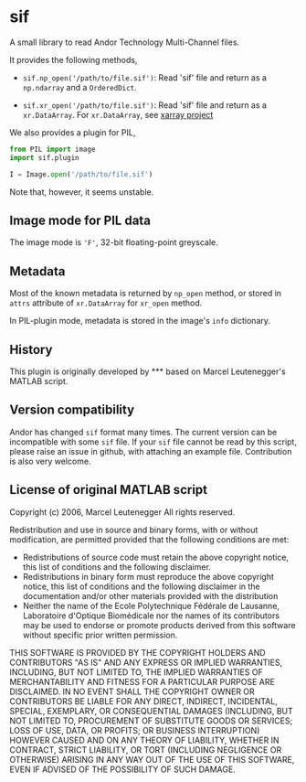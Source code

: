sif
====

A small library to read Andor Technology Multi-Channel files.

It provides the following methods,

+ `sif.np_open('/path/to/file.sif')`:
Read 'sif' file and return as a `np.ndarray` and a `OrderedDict`.

+ `sif.xr_open('/path/to/file.sif')`:
Read 'sif' file and return as a `xr.DataArray`. For `xr.DataArray`,
see [xarray project](http://xarray.pydata.org)

We also provides a plugin for PIL,

```python
from PIL import image
import sif.plugin

I = Image.open('/path/to/file.sif')
```

Note that, however, it seems unstable.


Image mode for PIL data
------------------------

The image mode is `'F'`, 32-bit floating-point greyscale.



Metadata
--------

Most of the known metadata is returned by `np_open` method,
or stored in `attrs` attribute of `xr.DataArray` for `xr_open` method.

In PIL-plugin mode, metadata is stored in the image's `info` dictionary.


History
-------

This plugin is originally developed by ***
based on Marcel Leutenegger's MATLAB script.


Version compatibility
-----------------------
Andor has changed `sif` format many times.
The current version can be incompatible with some `sif` file.
If your `sif` file cannot be read by this script,
please raise an issue in github, with attaching an example file.
Contribution is also very welcome.


License of original MATLAB script
---------------------------------

Copyright (c) 2006, Marcel Leutenegger
All rights reserved.

Redistribution and use in source and binary forms, with or without
modification, are permitted provided that the following conditions are
met:
* Redistributions of source code must retain the above copyright notice, this list of conditions and the following disclaimer.
* Redistributions in binary form must reproduce the above copyright notice, this list of conditions and the following disclaimer in the documentation and/or other materials provided with the distribution
* Neither the name of the Ecole Polytechnique Fédérale de Lausanne, Laboratoire d'Optique Biomédicale nor the names of its contributors may be used to endorse or promote products derived from this software without specific prior written permission.

THIS SOFTWARE IS PROVIDED BY THE COPYRIGHT HOLDERS AND CONTRIBUTORS "AS IS"
AND ANY EXPRESS OR IMPLIED WARRANTIES, INCLUDING, BUT NOT LIMITED TO, THE
IMPLIED WARRANTIES OF MERCHANTABILITY AND FITNESS FOR A PARTICULAR PURPOSE
ARE DISCLAIMED. IN NO EVENT SHALL THE COPYRIGHT OWNER OR CONTRIBUTORS BE
LIABLE FOR ANY DIRECT, INDIRECT, INCIDENTAL, SPECIAL, EXEMPLARY, OR
CONSEQUENTIAL DAMAGES (INCLUDING, BUT NOT LIMITED TO, PROCUREMENT OF
SUBSTITUTE GOODS OR SERVICES; LOSS OF USE, DATA, OR PROFITS; OR BUSINESS
INTERRUPTION) HOWEVER CAUSED AND ON ANY THEORY OF LIABILITY, WHETHER IN
CONTRACT, STRICT LIABILITY, OR TORT (INCLUDING NEGLIGENCE OR OTHERWISE)
ARISING IN ANY WAY OUT OF THE USE OF THIS SOFTWARE, EVEN IF ADVISED OF THE
POSSIBILITY OF SUCH DAMAGE.
